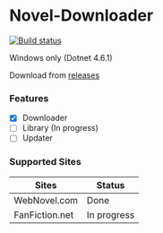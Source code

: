 # Novel-Downloader

[![Build status](https://ci.appveyor.com/api/projects/status/t8dqj3a7hv2v2b2q?svg=true)](https://ci.appveyor.com/project/gmastergreatee/novel-downloader)

Windows only (Dotnet 4.6.1)

Download from [releases](https://github.com/gmastergreatee/Novel-Downloader/releases)

### Features
- [x] Downloader
- [ ] Library (In progress)
- [ ] Updater

### Supported Sites
|Sites|Status|
|-----|------|
|WebNovel.com|Done|
|FanFiction.net|In progress|
